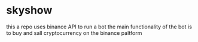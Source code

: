 # skyshow
this a repo uses binance API to run a bot the main functionality of the bot is to buy and sall cryptocurrency on the binance paltform 
